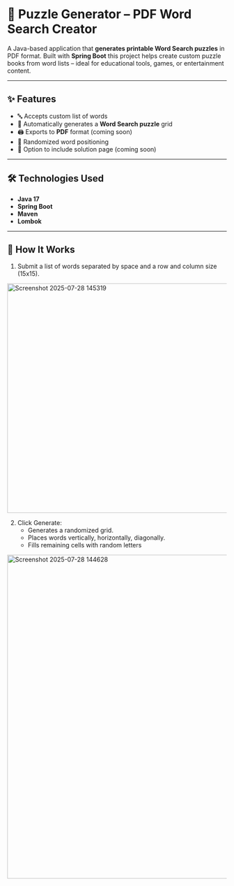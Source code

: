 # 🧩 Puzzle Generator – PDF Word Search Creator

A Java-based application that **generates printable Word Search puzzles** in PDF format. Built with **Spring Boot** this project helps create custom puzzle books from word lists – ideal for educational tools, games, or entertainment content.

---

## ✨ Features

- 🔤 Accepts custom list of words
- 📄 Automatically generates a **Word Search puzzle** grid
- 🖨️ Exports to **PDF** format (coming soon)
- 🔁 Randomized word positioning
- 🧠 Option to include solution page (coming soon)

---

## 🛠 Technologies Used

- **Java 17**
- **Spring Boot**
- **Maven**
- **Lombok**

---

## 📌 How It Works

1. Submit a list of words separated by space and a row and column size (15x15).
<img width="677" height="526" alt="Screenshot 2025-07-28 145319" src="https://github.com/user-attachments/assets/9ce80ae3-8097-40a8-bbc8-d6671c9faae1" />

2. Click Generate:
   - Generates a randomized grid.
   - Places words vertically, horizontally, diagonally.
   - Fills remaining cells with random letters

<img width="538" height="742" alt="Screenshot 2025-07-28 144628" src="https://github.com/user-attachments/assets/ecb4323e-e209-40d7-a766-99a5d98cd4d9" />
